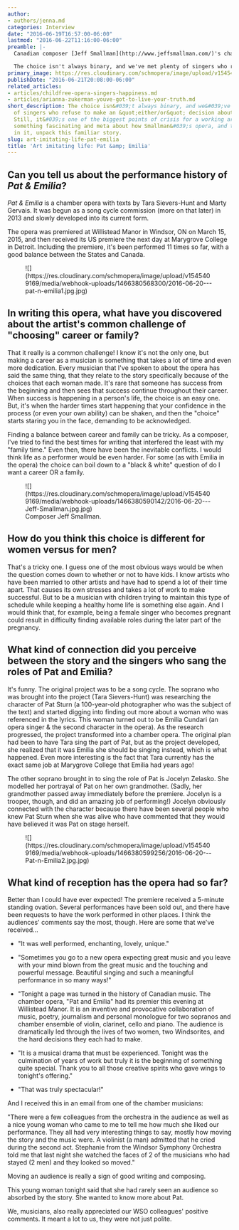 ```yaml
---
author:
- authors/jenna.md
categories: Interview
date: "2016-06-19T16:57:00-06:00"
lastmod: "2016-06-22T11:16:00-06:00"
preamble: |-
  Canadian composer [Jeff Smallman](http://www.jeffsmallman.com/)'s chamber opera, [*Pat & Emilia*](http://patandemilia.wix.com/opera), tells a story that cuts to the quick about the lives of artists. Based on the lives of photographer Pat Sturn and opera singer Emilia Cundari, both from Windsor, Ontario, *Pat & Emilia* is the story of two women who make decisions about their artistic careers, and how they find balance between their work and their family life. Pat turned down a marriage proposal in order to focus on her career, while Emilia chose her family over her singing.

  The choice isn't always binary, and we've met plenty of singers who refuse to make an "either/or" decision about work and family. Still, it's one of the biggest points of crisis for a working artist, and there's something fascinating and meta about how Smallman's opera, and the singers in it, unpack this familiar story. We had the chance to ask Smallman about the positive reception of *Pat & Emilia*, and what he and the creative team learned from its creation.
primary_image: https://res.cloudinary.com/schmopera/image/upload/v1545409169/media/webhook-uploads/1466379204824/2016-06-20---Pat-and-Emila-Opera-EVENT-POSTER.jpg.jpg
publishDate: "2016-06-21T20:08:00-06:00"
related_articles:
- articles/childfree-opera-singers-happiness.md
- articles/arianna-zukerman-youve-got-to-live-your-truth.md
short_description: The choice isn&#039;t always binary, and we&#039;ve met plenty
  of singers who refuse to make an &quot;either/or&quot; decision about work and family.
  Still, it&#039;s one of the biggest points of crisis for a working artist, and there&#039;s
  something fascinating and meta about how Smallman&#039;s opera, and the singers
  in it, unpack this familiar story.
slug: art-imitating-life-pat-emilia
title: 'Art imitating life: Pat &amp; Emilia'
---
```


## Can you tell us about the performance history of *Pat & Emilia*? 

*Pat & Emilia* is a chamber opera with texts by Tara Sievers-Hunt and Marty Gervais.  It was begun as a song cycle commission (more on that later) in 2013 and slowly developed into its current form. 

The opera was premiered at Willistead Manor in Windsor, ON on March 15, 2015, and then received its US premiere the next day at Marygrove College in Detroit.  Including the premiere, it's been performed 11 times so far, with a good balance between the States and Canada.

<figure data-type="image">![](https://res.cloudinary.com/schmopera/image/upload/v1545409169/media/webhook-uploads/1466380568300/2016-06-20---pat-n-emilia1.jpg.jpg)
</figure>

## In writing this opera, what have you discovered about the artist's common challenge of "choosing" career or family?

That it really is a common challenge!  I know it's not the only one, but making a career as a musician is something that takes a lot of time and even more dedication.  Every musician that I've spoken to about the opera has said the same thing, that they relate to the story specifically because of the choices that each woman made.  It's rare that someone has success from the beginning and then sees that success continue throughout their career.  When success is happening in a person's life, the choice is an easy one.  But, it's when the harder times start happening that your confidence in the process (or even your own ability) can be shaken, and then the "choice" starts staring you in the face, demanding to be acknowledged. 

Finding a balance between career and family can be tricky.  As a composer, I've tried to find the best times for writing that interfered the least with my "family time."  Even then, there have been the inevitable conflicts.  I would think life as a performer would be even harder.  For some (as with Emilia in the opera) the choice can boil down to a "black & white" question of do I want a career OR a family.

<figure data-type="image">![](https://res.cloudinary.com/schmopera/image/upload/v1545409169/media/webhook-uploads/1466380590142/2016-06-20---Jeff-Smallman.jpg.jpg)
<figcaption>Composer Jeff Smallman.</figcaption>
</figure>

## How do you think this choice is different for women versus for men?

That's a tricky one.  I guess one of the most obvious ways would be when the question comes down to whether or not to have kids.  I know artists who have been married to other artists and have had to spend a lot of their time apart.  That causes its own stresses and takes a lot of work to make successful.  But to be a musician with children trying to maintain this type of schedule while keeping a healthy home life is something else again.  And I would think that, for example, being a female singer who becomes pregnant could result in difficulty finding available roles during the later part of the pregnancy.

## What kind of connection did you perceive between the story and the singers who sang the roles of Pat and Emilia?

It's funny.  The original project was to be a song cycle.  The soprano who was brought into the project (Tara Sievers-Hunt) was researching the character of Pat Sturn (a 100-year-old photographer who was the subject of the text) and started digging into finding out more about a woman who was referenced in the lyrics.  This woman turned out to be Emilia Cundari (an opera singer & the second character in the opera).  As the research progressed, the project transformed into a chamber opera.  The original plan had been to have Tara sing the part of Pat, but as the project developed, she realized that it was Emilia she should be singing instead, which is what happened.  Even more interesting is the fact that Tara currently has the exact same job at Marygrove College that Emilia had years ago! 

The other soprano brought in to sing the role of Pat is Jocelyn Zelasko.  She modelled her portrayal of Pat on her own grandmother.  (Sadly, her grandmother passed away immediately before the premiere.  Jocelyn is a trooper, though, and did an amazing job of performing!)  Jocelyn obviously connected with the character because there have been several people who knew Pat Sturn when she was alive who have commented that they would have believed it was Pat on stage herself.

<figure data-type="image">![](https://res.cloudinary.com/schmopera/image/upload/v1545409169/media/webhook-uploads/1466380599256/2016-06-20---Pat-n-Emilia2.jpg.jpg)
</figure>

## What kind of reception has the opera had so far?

Better than I could have ever expected!  The premiere received a 5-minute standing ovation.  Several performances have been sold out, and there have been requests to have the work performed in other places.  I think the audiences' comments say the most, though.  Here are some that we've received…

- "It was well performed, enchanting, lovely, unique."

- "Sometimes you go to a new opera expecting great music and you leave with your mind blown from the great music and the touching and powerful message. Beautiful singing and such a meaningful performance in so many ways!"

- "Tonight a page was turned in the history of Canadian music. The chamber opera, "Pat and Emilia" had its premier this evening at Willistead Manor. It is an inventive and provocative collaboration of music, poetry, journalism and personal monologue for two sopranos and chamber ensemble of violin, clarinet, cello and piano. The audience is dramatically led through the lives of two women, two Windsorites, and the hard decisions they each had to make.

- "It is a musical drama that must be experienced. Tonight was the culmination of years of work but truly it is the beginning of something quite special. Thank you to all those creative spirits who gave wings to tonight's offering."

- "That was truly spectacular!"

And I received this in an email from one of the chamber musicians:

"There were a few colleagues from the orchestra in the audience as well as a nice young woman who came to me to tell me how much she liked our performance. They all had very interesting things to say, mostly how moving the story and the music were. A violinist (a man) admitted that he cried during the second act. Stephanie from the Windsor Symphony Orchestra told me that last night she watched the faces of 2 of the musicians who had stayed (2 men) and they looked so moved."

Moving an audience is really a sign of good writing and composing.

This young woman tonight said that she had rarely seen an audience so absorbed by the story. She wanted to know more about Pat. 

We, musicians, also really appreciated our WSO colleagues' positive comments. It meant a lot to us, they were not just polite.
